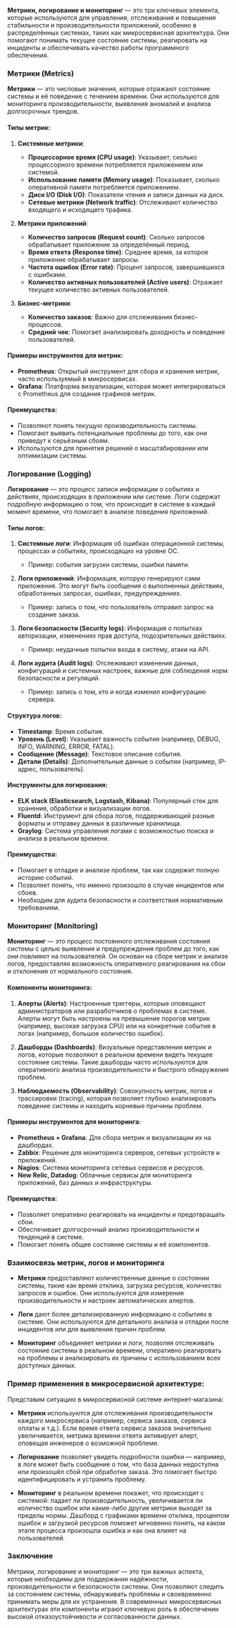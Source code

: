**Метрики, логирование и мониторинг** — это три ключевых элемента, которые используются для управления, отслеживания и повышения стабильности и производительности приложений, особенно в распределённых системах, таких как микросервисная архитектура. Они помогают понимать текущее состояние системы, реагировать на инциденты и обеспечивать качество работы программного обеспечения.

### Метрики (Metrics)

**Метрики** — это числовые значения, которые отражают состояние системы и её поведение с течением времени. Они используются для мониторинга производительности, выявления аномалий и анализа долгосрочных трендов.

#### Типы метрик:
1. **Системные метрики**:
   - **Процессорное время (CPU usage)**: Указывает, сколько процессорного времени потребляется приложением или системой.
   - **Использование памяти (Memory usage)**: Показывает, сколько оперативной памяти потребляется приложением.
   - **Диск I/O (Disk I/O)**: Показатели чтения и записи данных на диск.
   - **Сетевые метрики (Network traffic)**: Отслеживают количество входящего и исходящего трафика.

2. **Метрики приложений**:
   - **Количество запросов (Request count)**: Сколько запросов обрабатывает приложение за определённый период.
   - **Время ответа (Response time)**: Среднее время, за которое приложение обрабатывает запросы.
   - **Частота ошибок (Error rate)**: Процент запросов, завершившихся с ошибками.
   - **Количество активных пользователей (Active users)**: Отражает текущее количество активных пользователей.

3. **Бизнес-метрики**:
   - **Количество заказов**: Важно для отслеживания бизнес-процессов.
   - **Средний чек**: Помогает анализировать доходность и поведение пользователей.

#### Примеры инструментов для метрик:
- **Prometheus**: Открытый инструмент для сбора и хранения метрик, часто используемый в микросервисах.
- **Grafana**: Платформа визуализации, которая может интегрироваться с Prometheus для создания графиков метрик.

#### Преимущества:
- Позволяют понять текущую производительность системы.
- Помогают выявить потенциальные проблемы до того, как они приведут к серьёзным сбоям.
- Используются для принятия решений о масштабировании или оптимизации системы.

### Логирование (Logging)

**Логирование** — это процесс записи информации о событиях и действиях, происходящих в приложении или системе. Логи содержат подробную информацию о том, что происходит в системе в каждый момент времени, что помогает в анализе поведения приложений.

#### Типы логов:
1. **Системные логи**: Информация об ошибках операционной системы, процессах и событиях, происходящих на уровне ОС.
   - Пример: события загрузки системы, ошибки памяти.
   
2. **Логи приложений**: Информация, которую генерируют сами приложения. Это могут быть сообщения о выполненных действиях, обработанных запросах, ошибках, предупреждениях.
   - Пример: запись о том, что пользователь отправил запрос на создание заказа.

3. **Логи безопасности (Security logs)**: Информация о попытках авторизации, изменениях прав доступа, подозрительных действиях.
   - Пример: неудачные попытки входа в систему, атаки на API.

4. **Логи аудита (Audit logs)**: Отслеживают изменения данных, конфигураций и системных настроек, важные для соблюдения норм безопасности и регуляций.
   - Пример: запись о том, кто и когда изменил конфигурацию сервера.

#### Структура логов:
- **Timestamp**: Время события.
- **Уровень (Level)**: Указывает важность события (например, DEBUG, INFO, WARNING, ERROR, FATAL).
- **Сообщение (Message)**: Текстовое описание события.
- **Детали (Details)**: Дополнительные данные о событии (например, IP-адрес, пользователь).

#### Инструменты для логирования:
- **ELK stack (Elasticsearch, Logstash, Kibana)**: Популярный стек для хранения, обработки и визуализации логов.
- **Fluentd**: Инструмент для сбора логов, поддерживающий разные форматы и отправку данных в различные хранилища.
- **Graylog**: Система управления логами с возможностью поиска и анализа в реальном времени.

#### Преимущества:
- Помогает в отладке и анализе проблем, так как содержит полную историю событий.
- Позволяет понять, что именно произошло в случае инцидентов или сбоев.
- Необходим для аудита безопасности и соответствия нормативным требованиям.

### Мониторинг (Monitoring)

**Мониторинг** — это процесс постоянного отслеживания состояния системы с целью выявления и предупреждения проблем до того, как они повлияют на пользователей. Он основан на сборе метрик и анализе логов, предоставляя возможность оперативного реагирования на сбои и отклонения от нормального состояния.

#### Компоненты мониторинга:
1. **Алерты (Alerts)**: Настроенные триггеры, которые оповещают администраторов или разработчиков о проблемах в системе. Алерты могут быть настроены на превышение порогов метрик (например, высокая загрузка CPU) или на конкретные события в логах (например, большое количество ошибок).
   
2. **Дашборды (Dashboards)**: Визуальные представления метрик и логов, которые позволяют в реальном времени видеть текущее состояние системы. Такие дашборды часто используются для оперативного анализа производительности и быстрого обнаружения проблем.

3. **Наблюдаемость (Observability)**: Совокупность метрик, логов и трассировки (tracing), которая позволяет глубоко анализировать поведение системы и находить корневые причины проблем.

#### Примеры инструментов для мониторинга:
- **Prometheus + Grafana**: Для сбора метрик и визуализации их на дашбордах.
- **Zabbix**: Решение для мониторинга серверов, сетевых устройств и приложений.
- **Nagios**: Система мониторинга сетевых сервисов и ресурсов.
- **New Relic, Datadog**: Облачные сервисы для мониторинга приложений, баз данных и инфраструктуры.

#### Преимущества:
- Позволяет оперативно реагировать на инциденты и предотвращать сбои.
- Обеспечивает долгосрочный анализ производительности и тенденций в системе.
- Помогает понять общее состояние системы и её компонентов.

### Взаимосвязь метрик, логов и мониторинга

- **Метрики** предоставляют количественные данные о состоянии системы, такие как время отклика, загрузка ресурсов, количество запросов и ошибок. Они используются для измерения производительности и настроек автоматических алертов.
  
- **Логи** дают более детализированную информацию о событиях в системе. Они используются для детального анализа и отладки после инцидентов или для выявления причин проблем.

- **Мониторинг** объединяет метрики и логи, позволяя отслеживать состояние системы в реальном времени, оперативно реагировать на проблемы и анализировать их причины с использованием всех доступных данных.

### Пример применения в микросервисной архитектуре:

Представим ситуацию в микросервисной системе интернет-магазина:

- **Метрики** используются для отслеживания производительности каждого микросервиса (например, сервиса заказов, сервиса оплаты и т.д.). Если время ответа сервиса заказов значительно увеличивается, метрика времени ответа активирует алерт, оповещая инженеров о возможной проблеме.

- **Логирование** позволяет увидеть подробности ошибки — например, в логе может быть сообщение о том, что база данных недоступна или произошёл сбой при обработке заказа. Это помогает быстро идентифицировать и устранить проблему.

- **Мониторинг** в реальном времени покажет, что происходит с системой: падает ли производительность, увеличивается ли количество ошибок или какие-либо другие метрики выходят за пределы нормы. Дашборд с графиками времени отклика, процентом ошибок и загрузкой ресурсов поможет мгновенно понять, на каком этапе процесса произошла ошибка и как она влияет на пользователей.

### Заключение

Метрики, логирование и мониторинг — это три важных аспекта, которые необходимы для поддержания надёжности, производительности и безопасности системы. Они позволяют следить за состоянием системы, обнаруживать проблемы и своевременно принимать меры для их устранения. В современных микросервисных архитектурах эти компоненты играют ключевую роль в обеспечении высокой отказоустойчивости и согласованности данных.